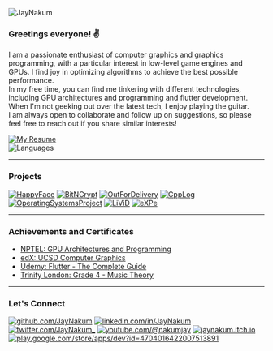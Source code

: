 ![JayNakum](https://github.com/JayNakum/JayNakum/assets/45930809/d8e36b5f-4513-443f-b81f-35c21eb9bd43)

### Greetings everyone! ✌️
I am a passionate enthusiast of computer graphics and graphics programming, with a particular interest in low-level game engines and GPUs. I find joy in optimizing algorithms to achieve the best possible performance.  
In my free time, you can find me tinkering with different technologies, including GPU architectures and programming and flutter development. When I'm not geeking out over the latest tech, I enjoy playing the guitar.  
I am always open to collaborate and follow up on suggestions, so please feel free to reach out if you share similar interests!

[![My Resume](https://github-readme-stats.vercel.app/api/pin/?username=JayNakum&repo=MyResume)](https://github.com/JayNakum/Resume/blob/main/Documents/Jay_Nakum_Resume.pdf)  
![Languages](https://github-readme-stats.vercel.app/api/top-langs/?username=JayNakum&layout=donut&exclude_repo=jaynakum.github.io,LearningRayTracing,LearningGPUs,LearningOpenGL,LearningWebGL,LearningCpp,LearningDIP,LearningAI,LearningFlutter,LearningPython,LearningFlask,LearningDBMS,LearningShellScripts,LearningJava,LearningAndroid)

---

### Projects

[![HappyFace](https://github-readme-stats.vercel.app/api/pin/?username=JayNakum&repo=HappyFace)](https://github.com/JayNakum/HappyFace)
[![BitNCrypt](https://github-readme-stats.vercel.app/api/pin/?username=JayNakum&repo=BitNCrypt)](https://github.com/JayNakum/BitNCrypt)
[![OutForDelivery](https://github-readme-stats.vercel.app/api/pin/?username=JayNakum&repo=OutForDelivery)](https://github.com/JayNakum/OutForDelivery)
[![CppLog](https://github-readme-stats.vercel.app/api/pin/?username=JayNakum&repo=CppLog)](https://github.com/JayNakum/CppLog)
[![OperatingSystemsProject](https://github-readme-stats.vercel.app/api/pin/?username=JayNakum&repo=OperatingSystemsProject)](https://github.com/JayNakum/OperatingSystemsProject)
[![LiViD](https://github-readme-stats.vercel.app/api/pin/?username=JayNakum&repo=LiViD)](https://github.com/JayNakum/LiViD)
[![eXPe](https://github-readme-stats.vercel.app/api/pin/?username=JayNakum&repo=eXPe)](https://github.com/JayNakum/eXPe)

---

### Achievements and Certificates
- [NPTEL: GPU Architectures and Programming](https://internalapp.nptel.ac.in/noc/Ecertificate/?q=NPTEL23CS61S3357054004192946)
- [edX: UCSD Computer Graphics](https://courses.edx.org/certificates/3e47add62a6b45269149bf91b91f1399)
- [Udemy: Flutter - The Complete Guide](https://www.udemy.com/certificate/UC-2fce7723-1cc7-403d-a54b-09dbd5cd495e/)
- [Trinity London: Grade 4 - Music Theory](https://drive.google.com/file/d/1S-b58wIceYXIlX24bubJy8Z2aT2lQV2d/view?usp=sharing)

---

### Let's Connect
[![github.com/JayNakum](https://img.shields.io/badge/GitHub-100000?style=for-the-badge&logo=github&logoColor=white)](https://github.com/JayNakum)
[![linkedin.com/in/JayNakum](https://img.shields.io/badge/LinkedIn-0077B5?style=for-the-badge&logo=linkedin&logoColor=white)](https://linkedin.com/in/JayNakum)
[![twitter.com/JayNakum_](https://img.shields.io/badge/Twitter-1DA1F2?style=for-the-badge&logo=twitter&logoColor=white)](https://twitter.com/JayNakum_)
[![youtube.com/@nakumjay](https://img.shields.io/badge/YouTube-FF0000?style=for-the-badge&logo=youtube&logoColor=white)](https://youtube.com/@nakumjay)
[![jaynakum.itch.io](https://img.shields.io/badge/Itch.io-FA5C5C?style=for-the-badge&logo=itchdotio&logoColor=white)](https://jaynakum.itch.io)
[![play.google.com/store/apps/dev?id=4704016422007513891](https://img.shields.io/badge/Google_Play-414141?style=for-the-badge&logo=google-play&logoColor=white)](https://play.google.com/store/apps/dev?id=4704016422007513891)
